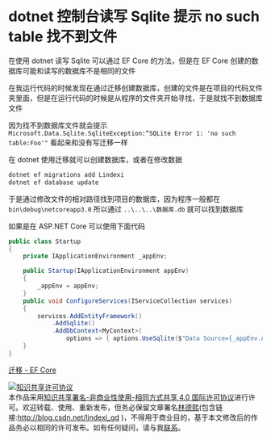 
# dotnet 控制台读写 Sqlite 提示 no such table 找不到文件

在使用 dotnet 读写 Sqlite 可以通过 EF Core 的方法，但是在 EF Core 创建的数据库可能和读写的数据库不是相同的文件

<!--more-->



在我运行代码的时候发现在通过迁移创建数据库，创建的文件是在项目的代码文件夹里面，但是在运行代码的时候是从程序的文件夹开始寻找，于是就找不到数据库文件

因为找不到数据库文件就会提示 `Microsoft.Data.Sqlite.SqliteException:“SQLite Error 1: 'no such table:Foo'"` 看起来和没有写迁移一样

在 dotnet 使用迁移就可以创建数据库，或者在修改数据

```csharp
dotnet ef migrations add Lindexi
dotnet ef database update
```

于是通过修改文件的相对路径找到项目的数据库，因为程序一般都在 `bin\debug\netcoreapp3.0` 所以通过 `..\..\..\数据库.db` 就可以找到数据库

如果是在 ASP.NET Core 可以使用下面代码

```csharp
public class Startup
{
    private IApplicationEnvironment _appEnv;

    public Startup(IApplicationEnvironment appEnv)
    {
        _appEnv = appEnv;
    }
    public void ConfigureServices(IServiceCollection services)
    {
        services.AddEntityFramework()
            .AddSqlite()
            .AddDbContext<MyContext>(
                options => { options.UseSqlite($"Data Source={_appEnv.ApplicationBasePath}/data.db"); });
    }
}
```

[迁移 - EF Core](https://docs.microsoft.com/zh-cn/ef/core/managing-schemas/migrations/index?wt.mc_id=MVP )





<a rel="license" href="http://creativecommons.org/licenses/by-nc-sa/4.0/"><img alt="知识共享许可协议" style="border-width:0" src="https://licensebuttons.net/l/by-nc-sa/4.0/88x31.png" /></a><br />本作品采用<a rel="license" href="http://creativecommons.org/licenses/by-nc-sa/4.0/">知识共享署名-非商业性使用-相同方式共享 4.0 国际许可协议</a>进行许可。欢迎转载、使用、重新发布，但务必保留文章署名[林德熙](http://blog.csdn.net/lindexi_gd)(包含链接:http://blog.csdn.net/lindexi_gd )，不得用于商业目的，基于本文修改后的作品务必以相同的许可发布。如有任何疑问，请与我[联系](mailto:lindexi_gd@163.com)。